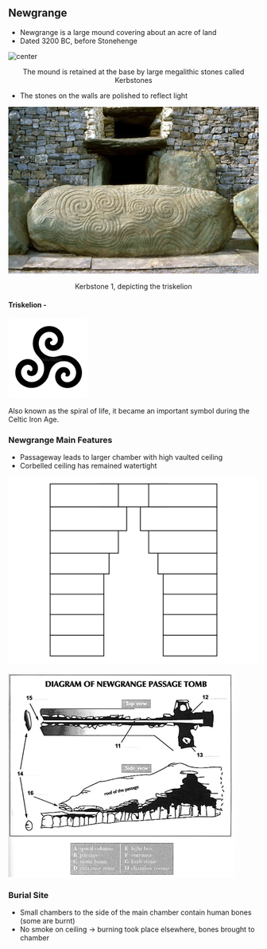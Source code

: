 ## Newgrange

- Newgrange is a large mound covering about an acre of land
- Dated 3200 BC, before Stonehenge

![center](../zassets/Pasted%20image%2020230925105259.png)

<div style="text-align: center; width: 100%;">The mound is retained at the base by large megalithic stones called Kerbstones</div>


- The stones on the walls are polished to reflect light

![center](../zassets/Pasted%20image%2020230925105420.png)

<div style="text-align: center; width: 100%;">Kerbstone 1, depicting the triskelion</div>



#### Triskelion - 
![center](../zassets/Pasted%20image%2020230925105519.png)


Also known as the spiral of life, it became an important symbol during the Celtic Iron Age.


### Newgrange Main Features
- Passageway leads to larger chamber with high vaulted ceiling
- Corbelled ceiling has remained watertight

![center](../zassets/Pasted%20image%2020230925105709.png)

![center](../zassets/Pasted%20image%2020230925105741.png)

### Burial Site
- Small chambers to the side of the main chamber contain human bones (some are burnt)
- No smoke on ceiling → burning took place elsewhere, bones brought to chamber


